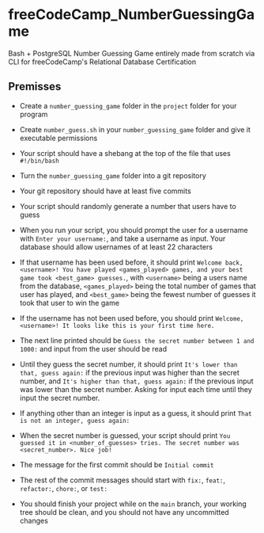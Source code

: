# freeCodeCamp_NumberGuessingGame
Bash + PostgreSQL Number Guessing Game entirely made from scratch via CLI for freeCodeCamp's Relational Database Certification

## Premisses

- Create a `number_guessing_game` folder in the `project` folder for your program

- Create `number_guess.sh` in your `number_guessing_game` folder and give it executable permissions

- Your script should have a shebang at the top of the file that uses `#!/bin/bash`

- Turn the `number_guessing_game` folder into a git repository

- Your git repository should have at least five commits

- Your script should randomly generate a number that users have to guess

- When you run your script, you should prompt the user for a username with `Enter your username:`, and take a username as input. Your database should allow usernames of at least 22 characters

- If that username has been used before, it should print `Welcome back, <username>! You have played <games_played> games, and your best game took <best_game> guesses.`, with `<username>` being a users name from the database, `<games_played>` being the total number of games that user has played, and `<best_game>` being the fewest number of guesses it took that user to win the game

- If the username has not been used before, you should print `Welcome, <username>! It looks like this is your first time here.`

- The next line printed should be `Guess the secret number between 1 and 1000:` and input from the user should be read

- Until they guess the secret number, it should print `It's lower than that, guess again:` if the previous input was higher than the secret number, and `It's higher than that, guess again:` if the previous input was lower than the secret number. Asking for input each time until they input the secret number.

- If anything other than an integer is input as a guess, it should print `That is not an integer, guess again:`

- When the secret number is guessed, your script should print `You guessed it in <number_of_guesses> tries. The secret number was <secret_number>. Nice job!`

- The message for the first commit should be `Initial commit`

- The rest of the commit messages should start with `fix:`, `feat:`, `refactor:`, `chore:`, or `test:`

- You should finish your project while on the `main` branch, your working tree should be clean, and you should not have any uncommitted changes

